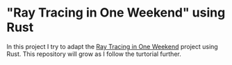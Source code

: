 # "Ray Tracing in One Weekend" using Rust
In this project I try to adapt the [Ray Tracing in One Weekend](https://raytracing.github.io/books/RayTracingInOneWeekend.html) project using Rust.
This repository will grow as I follow the turtorial further. 
